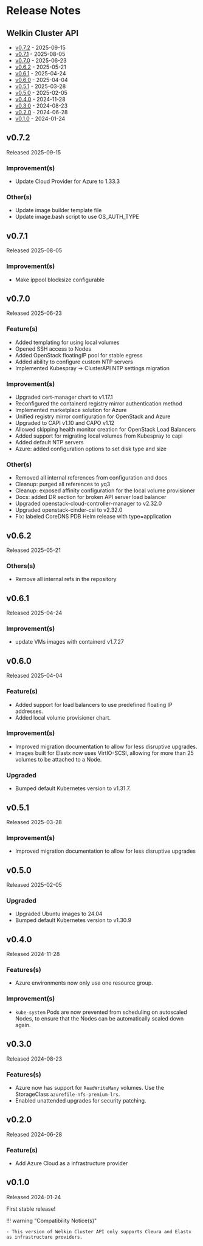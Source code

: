 # Release Notes

## Welkin Cluster API

<!-- BEGIN TOC -->

- [v0.7.2](#v072) - 2025-09-15
- [v0.7.1](#v071) - 2025-08-05
- [v0.7.0](#v070) - 2025-06-23
- [v0.6.2](#v062) - 2025-05-21
- [v0.6.1](#v061) - 2025-04-24
- [v0.6.0](#v060) - 2025-04-04
- [v0.5.1](#v051) - 2025-03-28
- [v0.5.0](#v050) - 2025-02-05
- [v0.4.0](#v040) - 2024-11-28
- [v0.3.0](#v030) - 2024-08-23
- [v0.2.0](#v020) - 2024-06-28
- [v0.1.0](#v010) - 2024-01-24
<!-- END TOC -->

## v0.7.2

Released 2025-09-15

### Improvement(s)

- Update Cloud Provider for Azure to 1.33.3

### Other(s)

- Update image builder template file
- Update image.bash script to use OS_AUTH_TYPE

## v0.7.1

Released 2025-08-05

### Improvement(s)

- Make ippool blocksize configurable

## v0.7.0

Released 2025-06-23

### Feature(s)

- Added templating for using local volumes
- Opened SSH access to Nodes
- Added OpenStack floatingIP pool for stable egress
- Added ability to configure custom NTP servers
- Implemented Kubespray -> ClusterAPI NTP settings migration

### Improvement(s)

- Upgraded cert-manager chart to v1.17.1
- Reconfigured the containerd registry mirror authentication method
- Implemented marketplace solution for Azure
- Unified registry mirror configuration for OpenStack and Azure
- Upgraded to CAPI v1.10 and CAPO v1.12
- Allowed skipping health monitor creation for OpenStack Load Balancers
- Added support for migrating local volumes from Kubespray to capi
- Added default NTP servers
- Azure: added configuration options to set disk type and size

### Other(s)

- Removed all internal references from configuration and docs
- Cleanup: purged all references to yq3
- Cleanup: exposed affinity configuration for the local volume provisioner
- Docs: added DR section for broken API server load balancer
- Upgraded openstack-cloud-controller-manager to v2.32.0
- Upgraded openstack-cinder-csi to v2.32.0
- Fix: labeled CoreDNS PDB Helm release with type=application

## v0.6.2

Released 2025-05-21

### Others(s)

- Remove all internal refs in the repository

## v0.6.1

Released 2025-04-24

### Improvement(s)

- update VMs images with containerd v1.7.27

## v0.6.0

Released 2025-04-04

### Feature(s)

- Added support for load balancers to use predefined floating IP addresses.
- Added local volume provisioner chart.

### Improvement(s)

- Improved migration documentation to allow for less disruptive upgrades.
- Images built for Elastx now uses VirtIO-SCSI, allowing for more than 25 volumes to be attached to a Node.

### Upgraded

- Bumped default Kubernetes version to v1.31.7.

## v0.5.1

Released 2025-03-28

### Improvement(s)

- Improved migration documentation to allow for less disruptive upgrades

## v0.5.0

Released 2025-02-05

### Upgraded

- Upgraded Ubuntu images to 24.04
- Bumped default Kubernetes version to v1.30.9

## v0.4.0

Released 2024-11-28

### Features(s)

- Azure environments now only use one resource group.

### Improvement(s)

- `kube-system` Pods are now prevented from scheduling on autoscaled Nodes, to ensure that the Nodes can be automatically scaled down again.

## v0.3.0

Released 2024-08-23

### Features(s)

- Azure now has support for `ReadWriteMany` volumes. Use the StorageClass `azurefile-nfs-premium-lrs`.
- Enabled unattended upgrades for security patching.

## v0.2.0

Released 2024-06-28

### Feature(s)

- Add Azure Cloud as a infrastructure provider

## v0.1.0

Released 2024-01-24

First stable release!

!!! warning "Compatibility Notice(s)"

    - This version of Welkin Cluster API only supports Cleura and Elastx as infrastructure providers.
